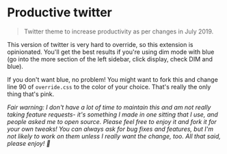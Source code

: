 # Productive twitter

> Twitter theme to increase productivity as per changes in July 2019.

This version of twitter is very hard to override, so this extension is opinionated. You'll get the best results if you're using dim mode with blue (go into the more section of the left sidebar, click display, check DIM and blue).

If you don't want blue, no problem! You might want to fork this and change line 90 of `override.css` to the color of your choice. That's really the only thing that's pink.

_Fair warning: I don't have a lot of time to maintain this and am not really taking feature requests- it's something I made in one sitting that I use, and people asked me to open source. Please feel free to enjoy it and fork it for your own tweaks! You can always ask for bug fixes and features, but I'm not likely to work on them unless I really want the change, too. All that said, please enjoy! 🍻_
